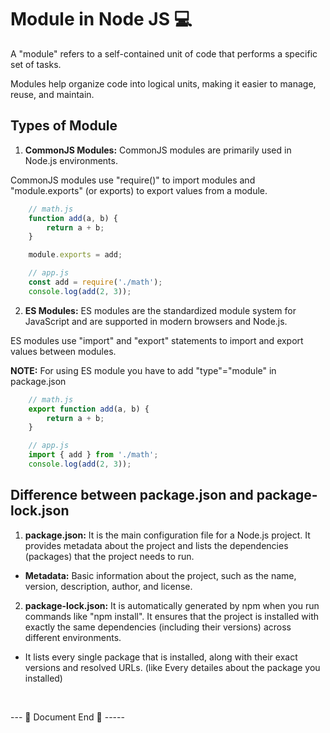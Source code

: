 # Module in Node JS 💻

A "module" refers to a self-contained unit of code that performs a specific set of tasks. 

Modules help organize code into logical units, making it easier to manage, reuse, and maintain. 


## Types of Module

1. **CommonJS Modules:** CommonJS modules are primarily used in Node.js environments.

CommonJS modules use "require()" to import modules and "module.exports" (or exports) to export values from a module.

```javascript
    // math.js
    function add(a, b) {
        return a + b;
    }

    module.exports = add;
```
```javascript
    // app.js
    const add = require('./math');
    console.log(add(2, 3)); 
```

2. **ES Modules:** ES modules are the standardized module system for JavaScript and are supported in modern browsers and Node.js.

ES modules use "import" and "export" statements to import and export values between modules.

**NOTE:** For using ES module you have to add "type"="module" in package.json

```javascript
    // math.js
    export function add(a, b) {
        return a + b;
    }
```
```javascript
    // app.js
    import { add } from './math';
    console.log(add(2, 3));
```


## Difference between package.json and package-lock.json

1. **package.json:** It is the main configuration file for a Node.js project. It provides metadata about the project and lists the dependencies (packages) that the project needs to run.


- **Metadata:** Basic information about the project, such as the name, version, description, author, and license.


2. **package-lock.json:** It is automatically generated by npm when you run commands like "npm install". It ensures that the project is installed with exactly the same dependencies (including their versions) across different environments.

- It lists every single package that is installed, along with their exact versions and resolved URLs. (like Every detailes about the package you installed)






<br>

--- 📄 Document End 🎉 -----